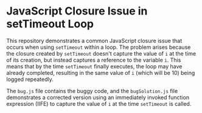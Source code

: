 # JavaScript Closure Issue in setTimeout Loop

This repository demonstrates a common JavaScript closure issue that occurs when using `setTimeout` within a loop.  The problem arises because the closure created by `setTimeout` doesn't capture the value of `i` at the time of its creation, but instead captures a reference to the variable `i`.  This means that by the time `setTimeout` finally executes, the loop may have already completed, resulting in the same value of `i` (which will be 10) being logged repeatedly.

The `bug.js` file contains the buggy code, and the `bugSolution.js` file demonstrates a corrected version using an immediately invoked function expression (IIFE) to capture the value of `i` at the time `setTimeout` is called.